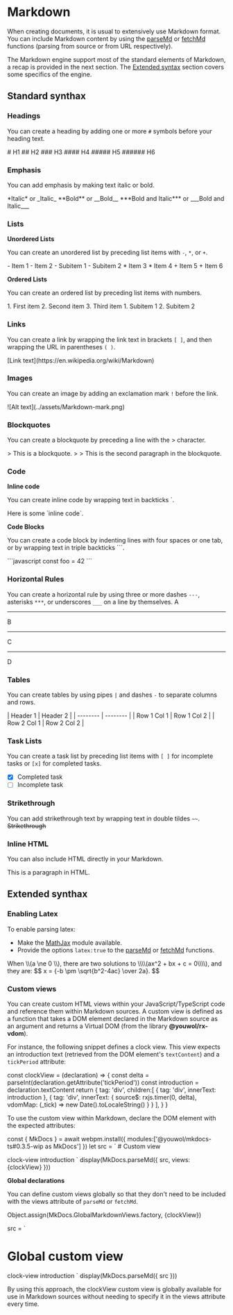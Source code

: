 # Markdown

When creating documents, it is usual to extensively use Markdown format. You can include Markdown content by 
using the [parseMd](@nav/api/MainModule.parseMd) or [fetchMd](@nav/api/MainModule.fetchMd) functions
(parsing from source or from URL respectively).

The Markdown engine support most of the standard elements of Markdown, a recap is provided in the next section.
The [Extended syntax](@nav/tutorials/markdown.extended-synthax) section covers some specifics of the engine.

## Standard synthax

### Headings
You can create a heading by adding one or more `#` symbols before your heading text.

<md-cell>
# H1
## H2
### H3
#### H4
##### H5
###### H6
</md-cell>

### Emphasis

You can add emphasis by making text italic or bold.

<md-cell>
*Italic* or _Italic_
**Bold** or __Bold__
***Bold and Italic*** or ___Bold and Italic___
</md-cell>


### Lists

**Unordered Lists**

You can create an unordered list by preceding list items with `-`, `*`, or `+`.

<md-cell>
- Item 1
- Item 2
  - Subitem 1
  - Subitem 2
* Item 3
* Item 4
+ Item 5
+ Item 6
</md-cell>

**Ordered Lists**

You can create an ordered list by preceding list items with numbers.

<md-cell>
1. First item
2. Second item
3. Third item
   1. Subitem 1
   2. Subitem 2
</md-cell>

### Links

You can create a link by wrapping the link text in brackets `[ ]`, and then wrapping the URL in parentheses `( )`.

<md-cell>
[Link text](https://en.wikipedia.org/wiki/Markdown)
</md-cell>

### Images

You can create an image by adding an exclamation mark `!` before the link.

<md-cell>
![Alt text](../assets/Markdown-mark.png)
</md-cell>

### Blockquotes

You can create a blockquote by preceding a line with the > character.

<md-cell>
> This is a blockquote.
> 
> This is the second paragraph in the blockquote.
</md-cell>

### Code

**Inline code**

You can create inline code by wrapping text in backticks \`.

<md-cell>
Here is some `inline code`.
</md-cell>

**Code Blocks**

You can create a code block by indenting lines with four spaces or one tab, or by wrapping text in triple backticks ```.

<md-cell>
```javascript
const foo = 42
```
</md-cell>

### Horizontal Rules

You can create a horizontal rule by using three or more dashes `---`, asterisks `***`, or underscores `___` on a line 
by themselves.
<md-cell>
A

---
B

***
C

___
D
</md-cell>

### Tables

You can create tables by using pipes `|` and dashes `-` to separate columns and rows.

<md-cell>
| Header 1 | Header 2 |
| -------- | -------- |
| Row 1 Col 1 | Row 1 Col 2 |
| Row 2 Col 1 | Row 2 Col 2 |
</md-cell>

### Task Lists

You can create a task list by preceding list items with `[ ]` for incomplete tasks or `[x]` for completed tasks.
<md-cell>
- [x] Completed task
- [ ] Incomplete task
</md-cell>

### Strikethrough

You can add strikethrough text by wrapping text in double tildes `~~`.
<md-cell>
~~Strikethrough~~
</md-cell>

### Inline HTML

You can also include HTML directly in your Markdown.

<md-cell>
<p>This is a paragraph in HTML.</p>
</md-cell>

## Extended synthax

### Enabling Latex

To enable parsing latex:
*  Make the <a href="https://www.mathjax.org/" target="_blank">MathJax</a> module available.
*  Provide the options `latex:true` to the [parseMd](@nav/api/MainModule.parseMd) or 
   [fetchMd](@nav/api/MainModule.fetchMd) functions.

<md-cell>
When \\(a \ne 0 \\), there are two solutions to \\\\(ax^2 + bx + c = 0\\\\),
and they are:
$$
x = {-b \pm \sqrt{b^2-4ac} \over 2a}.
$$
</md-cell>

### Custom views

You can create custom HTML views within your JavaScript/TypeScript code and reference them within Markdown sources.
A custom view is defined as a function that takes a DOM element declared in the Markdown source as an argument and 
returns a Virtual DOM (from the library **@youwol/rx-vdom**).

For instance, the following snippet defines a clock view. This view expects an introduction text (retrieved from 
the DOM element's `textContent`) and a `tickPeriod` attribute:

<js-cell>

const clockView = (declaration) => {
    const delta = parseInt(declaration.getAttribute('tickPeriod'))
    const introduction = declaration.textContent
    return {
        tag: 'div',
        children:[
            {
                tag: 'div',
                innerText: introduction
            },
            {
                tag: 'div',
                innerText: {
                    source$: rxjs.timer(0, delta),
                    vdomMap: (_tick) => new Date().toLocaleString()
                }
            }
        ],
    }
}
</js-cell>

To use the custom view within Markdown, declare the DOM element with the expected attributes:

<js-cell>
const { MkDocs } = await webpm.install({
    modules:['@youwol/mkdocs-ts#0.3.5-wip as MkDocs']
})
let src = `
# Custom view 

<clockView tickPeriod='1000'>clock-view introduction</clockView>
`
display(MkDocs.parseMd({
    src,
    views: {clockView}
}))
</js-cell>


**Global declarations**

You can define custom views globally so that they don't need to be included with the views attribute of 
`parseMd` or `fetchMd`.

<js-cell>
Object.assign(MkDocs.GlobalMarkdownViews.factory, {clockView})

src = `
# Global custom view 

<clockView tickPeriod='1000'>clock-view introduction</clockView>
`
display(MkDocs.parseMd({
    src
}))
</js-cell>

By using this approach, the clockView custom view is globally available for use in Markdown sources without needing 
to specify it in the views attribute every time.
